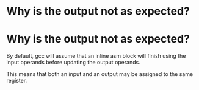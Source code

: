 Why is the output not as expected?
=====================================
Why is the output not as expected?
=====================================

By default, gcc will assume that an inline asm block will finish using the input operands before updating the output operands.

This means that both an input and an output may be assigned to the same register.

